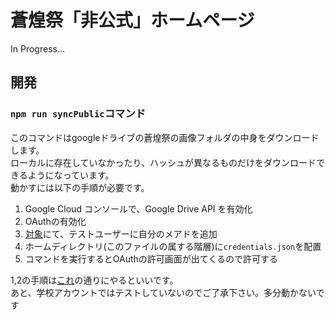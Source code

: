# 蒼煌祭「非公式」ホームページ
In Progress...

## 開発

### `npm run syncPublic`コマンド
このコマンドはgoogleドライブの蒼煌祭の画像フォルダの中身をダウンロードします。  
ローカルに存在していなかったり、ハッシュが異なるものだけをダウンロードできるようになっています。  
動かすには以下の手順が必要です。

1. Google Cloud コンソールで、Google Drive API を有効化
2. OAuthの有効化
3. [対象](https://console.cloud.google.com/auth/audience)にて、テストユーザーに自分のメアドを追加
4. ホームディレクトリ(このファイルの属する階層)に`credentials.json`を配置
5. コマンドを実行するとOAuthの許可画面が出てくるので許可する

1,2の手順は[これ](https://developers.google.com/workspace/drive/api/quickstart/nodejs?hl=ja)の通りにやるといいです。  
あと、学校アカウントではテストしていないのでご了承下さい。多分動かないです
